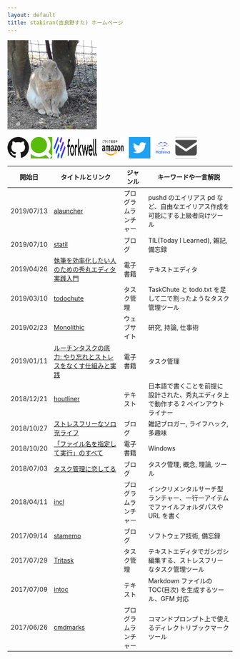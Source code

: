 ```yaml
---
layout: default
title: stakiran(吉良野すた) ホームページ
---
```


![avatar](assets/img/avatar_half.jpg)

<a href="https://github.com/stakiran" target="_blank"><img src="assets/logo/github.png" alt="github_logo" width="48" height="48"></a> <a href="https://qiita.com/sta" target="_blank"><img src="assets/logo/qiita.png" alt="qiita_logo" width="48" height="48"></a> <a href="https://portfolio.forkwell.com/@stakiran" target="_blank"><img src="assets/logo/forkwell.svg" alt="forkwell_logo" width="96" height="48"></a> <a href="https://www.amazon.co.jp/吉良野すた/e/B07JLHMBDV" target="_blank"><img src="assets/logo/amazon.png" alt="amazon_logo" width="64" height="48"></a> <a href="https://twitter.com/stakiran2" target="_blank"><img src="assets/logo/twitter.png" alt="twitter_logo" width="48" height="48"></a> <a href="http://profile.hatena.ne.jp/stakiran/" target="_blank"><img src="assets/logo/hatena.svg" alt="hatena_logo" width="48" height="48"></a> <a href="contact.html" target="_blank"><img src="assets/img/mail_icon.jpeg" alt="mailicon" width="48" height="48"></a>

| 開始日     | タイトルとリンク | ジャンル | キーワードや一言解説 |
| ---------- | ---------------- | -------- | ---------- |
| 2019/07/13 | [alauncher](https://github.com/stakiran/alauncher) | プログラムランチャー | pushd のエイリアス pd など、自由なエイリアス作成を可能にする上級者向けツール |
| 2019/07/10 | [statil](https://statil.hatenablog.com/) | ブログ | TIL(Today I Learned), 雑記, 備忘録 |
| 2019/04/26 | [執筆を効率化したい人のための秀丸エディタ実践入門](https://www.amazon.co.jp/dp/B07R6FTSMT) | 電子書籍 | テキストエディタ |
| 2019/03/10 | [todochute](https://stakiran.github.io/todochute-releases/) | タスク管理 | TaskChute と todo.txt を足して二で割ったようなタスク管理ツール |
| 2019/02/23 | [Monolithic](https://stakiran.github.io/monolithic/) | ウェブサイト | 研究, 持論, 仕事術 |
| 2019/01/11 | [ルーチンタスクの底力: やり忘れとストレスをなくす仕組みと実践](https://www.amazon.co.jp/dp/B07MJW8MVD) | 電子書籍 | タスク管理 |
| 2018/12/21 | [houtliner](https://github.com/stakiran/houtliner) | テキスト | 日本語で書くことを前提に設計された、秀丸エディタ上で動作する 2 ペインアウトライナー |
| 2018/10/27 | [ストレスフリーなソロ充ライフ](https://stressfree-fulfilling-solo.hatenablog.com/) | ブログ | 雑記ブロガー, ライフハック, 多趣味 |
| 2018/10/20 | [「ファイル名を指定して実行」のすべて](https://www.amazon.co.jp/dp/B07JF3BHP5/) | 電子書籍 | Windows |
| 2018/07/03 | [タスク管理に恋してる](https://ilovetaskmanagement.hatenablog.com/) | ブログ | タスク管理, 概念, 理論, ツール |
| 2018/04/11 | [incl](https://github.com/stakiran/incl) | プログラムランチャー | インクリメンタルサーチ型ランチャー、一行一アイテムでファイルフォルダパスや URL を書く |
| 2017/09/14 | [stamemo](http://stakiran.hatenablog.com/) | ブログ | ソフトウェア技術, 備忘録 |
| 2017/07/29 | [Tritask](https://tritask.github.io/tritask-web/) | タスク管理 | テキストエディタでガシガシ編集する、ストレスフリーなタスク管理ツール |
| 2017/07/09 | [intoc](https://github.com/stakiran/intoc) | テキスト | Markdown ファイルの TOC(目次) を生成するツール、GFM 対応 |
| 2017/06/26 | [cmdmarks](https://github.com/stakiran/cmdmarks) | プログラムランチャー | コマンドプロンプト上で使えるディレクトリブックマークツール |
